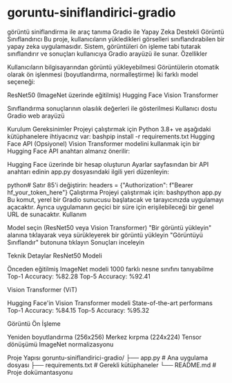 # goruntu-siniflandirici-gradio
görüntü siniflandirma ile araç tanıma
Gradio ile Yapay Zeka Destekli Görüntü Sınıflandırıcı
Bu proje, kullanıcıların yükledikleri görselleri sınıflandırabilen bir yapay zeka uygulamasıdır. Sistem, görüntüleri ön işleme tabi tutarak sınıflandırır ve sonuçları kullanıcıya Gradio arayüzü ile sunar.
Özellikler

Kullanıcıların bilgisayarından görüntü yükleyebilmesi
Görüntülerin otomatik olarak ön işlenmesi (boyutlandırma, normalleştirme)
İki farklı model seçeneği:

ResNet50 (ImageNet üzerinde eğitilmiş)
Hugging Face Vision Transformer


Sınıflandırma sonuçlarının olasılık değerleri ile gösterilmesi
Kullanıcı dostu Gradio web arayüzü

Kurulum
Gereksinimler
Projeyi çalıştırmak için Python 3.8+ ve aşağıdaki kütüphanelere ihtiyacınız var:
bashpip install -r requirements.txt
Hugging Face API (Opsiyonel)
Vision Transformer modelini kullanmak için bir Hugging Face API anahtarı almanız önerilir:

Hugging Face üzerinde bir hesap oluşturun
Ayarlar sayfasından bir API anahtarı edinin
app.py dosyasındaki ilgili yeri düzenleyin:

python# Satır 85'i değiştirin:
headers = {"Authorization": f"Bearer hf_your_token_here"}
Çalıştırma
Projeyi çalıştırmak için:
bashpython app.py
Bu komut, yerel bir Gradio sunucusu başlatacak ve tarayıcınızda uygulamayı açacaktır. Ayrıca uygulamanın geçici bir süre için erişilebileceği bir genel URL de sunacaktır.
Kullanım

Model seçin (ResNet50 veya Vision Transformer)
"Bir görüntü yükleyin" alanına tıklayarak veya sürükleyerek bir görüntü yükleyin
"Görüntüyü Sınıflandır" butonuna tıklayın
Sonuçları inceleyin

Teknik Detaylar
ResNet50 Modeli

Önceden eğitilmiş ImageNet modeli
1000 farklı nesne sınıfını tanıyabilme
Top-1 Accuracy: %82.28
Top-5 Accuracy: %92.41

Vision Transformer (ViT)

Hugging Face'in Vision Transformer modeli
State-of-the-art performans
Top-1 Accuracy: %84.15
Top-5 Accuracy: %95.32

Görüntü Ön İşleme

Yeniden boyutlandırma (256x256)
Merkez kırpma (224x224)
Tensor dönüşümü
ImageNet normalizasyonu

Proje Yapısı
goruntu-siniflandirici-gradio/
├── app.py           # Ana uygulama dosyası
├── requirements.txt # Gerekli kütüphaneler
└── README.md        # Proje dokümantasyonu

